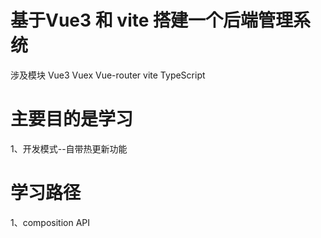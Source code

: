 # 基于Vue3 和 vite 搭建一个后端管理系统
涉及模块
Vue3 
Vuex
Vue-router
vite
TypeScript


# 主要目的是学习
1、开发模式--自带热更新功能 

# 学习路径
1、composition API

